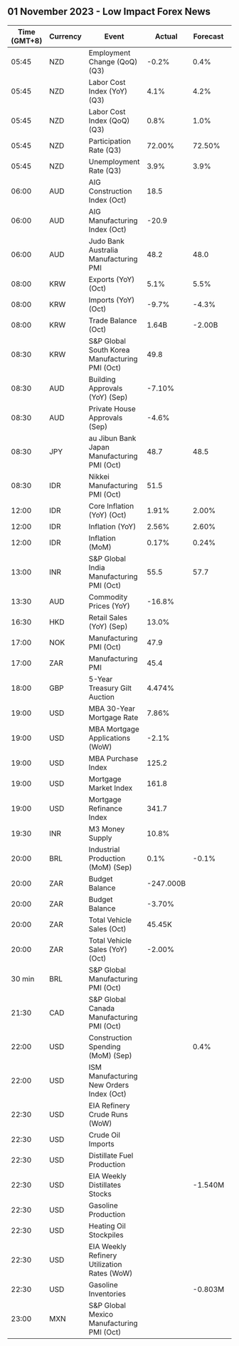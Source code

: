 ## 01 November 2023 - Low Impact Forex News

| Time (GMT+8) | Currency | Event | Actual | Forecast | Previous |
|------|----------|-------|--------|----------|----------|
| 05:45 | NZD | Employment Change (QoQ) (Q3) | -0.2% | 0.4% | 1.0% |
| 05:45 | NZD | Labor Cost Index (YoY) (Q3) | 4.1% | 4.2% | 4.3% |
| 05:45 | NZD | Labor Cost Index (QoQ) (Q3) | 0.8% | 1.0% | 1.1% |
| 05:45 | NZD | Participation Rate (Q3) | 72.00% | 72.50% | 72.50% |
| 05:45 | NZD | Unemployment Rate (Q3) | 3.9% | 3.9% | 3.6% |
| 06:00 | AUD | AIG Construction Index (Oct) | 18.5 |  | 7.1 |
| 06:00 | AUD | AIG Manufacturing Index (Oct) | -20.9 |  | -12.8 |
| 06:00 | AUD | Judo Bank Australia Manufacturing PMI | 48.2 | 48.0 | 48.7 |
| 08:00 | KRW | Exports (YoY) (Oct) | 5.1% | 5.5% | -4.4% |
| 08:00 | KRW | Imports (YoY) (Oct) | -9.7% | -4.3% | -16.5% |
| 08:00 | KRW | Trade Balance (Oct) | 1.64B | -2.00B | 3.70B |
| 08:30 | KRW | S&P Global South Korea Manufacturing PMI (Oct) | 49.8 |  | 49.9 |
| 08:30 | AUD | Building Approvals (YoY) (Sep) | -7.10% |  | -5.90% |
| 08:30 | AUD | Private House Approvals (Sep) | -4.6% |  | 5.8% |
| 08:30 | JPY | au Jibun Bank Japan Manufacturing PMI (Oct) | 48.7 | 48.5 | 48.5 |
| 08:30 | IDR | Nikkei Manufacturing PMI (Oct) | 51.5 |  | 52.3 |
| 12:00 | IDR | Core Inflation (YoY) (Oct) | 1.91% | 2.00% | 2.00% |
| 12:00 | IDR | Inflation (YoY) | 2.56% | 2.60% | 2.28% |
| 12:00 | IDR | Inflation (MoM) | 0.17% | 0.24% | 0.19% |
| 13:00 | INR | S&P Global India Manufacturing PMI (Oct) | 55.5 | 57.7 | 57.5 |
| 13:30 | AUD | Commodity Prices (YoY) | -16.8% |  | -21.3% |
| 16:30 | HKD | Retail Sales (YoY) (Sep) | 13.0% |  | 13.7% |
| 17:00 | NOK | Manufacturing PMI (Oct) | 47.9 |  | 51.8 |
| 17:00 | ZAR | Manufacturing PMI | 45.4 |  | 46.2 |
| 18:00 | GBP | 5-Year Treasury Gilt Auction | 4.474% |  | 4.803% |
| 19:00 | USD | MBA 30-Year Mortgage Rate | 7.86% |  | 7.90% |
| 19:00 | USD | MBA Mortgage Applications (WoW) | -2.1% |  | -1.0% |
| 19:00 | USD | MBA Purchase Index | 125.2 |  | 127.0 |
| 19:00 | USD | Mortgage Market Index | 161.8 |  | 165.2 |
| 19:00 | USD | Mortgage Refinance Index | 341.7 |  | 354.0 |
| 19:30 | INR | M3 Money Supply | 10.8% |  | 11.0% |
| 20:00 | BRL | Industrial Production (MoM) (Sep) | 0.1% | -0.1% | 0.4% |
| 20:00 | ZAR | Budget Balance | -247.000B |  | -323.100B |
| 20:00 | ZAR | Budget Balance | -3.70% |  | -4.90% |
| 20:00 | ZAR | Total Vehicle Sales (Oct) | 45.45K |  | 46.02K |
| 20:00 | ZAR | Total Vehicle Sales (YoY) (Oct) | -2.00% |  | -4.10% |
| 30 min | BRL | S&P Global Manufacturing PMI (Oct) |  |  | 49.0 |
| 21:30 | CAD | S&P Global Canada Manufacturing PMI (Oct) |  |  | 47.5 |
| 22:00 | USD | Construction Spending (MoM) (Sep) |  | 0.4% | 0.5% |
| 22:00 | USD | ISM Manufacturing New Orders Index (Oct) |  |  | 49.2 |
| 22:30 | USD | EIA Refinery Crude Runs (WoW) |  |  | -0.207M |
| 22:30 | USD | Crude Oil Imports |  |  | 0.539M |
| 22:30 | USD | Distillate Fuel Production |  |  | 0.039M |
| 22:30 | USD | EIA Weekly Distillates Stocks |  | -1.540M | -1.686M |
| 22:30 | USD | Gasoline Production |  |  | 0.063M |
| 22:30 | USD | Heating Oil Stockpiles |  |  | -0.037M |
| 22:30 | USD | EIA Weekly Refinery Utilization Rates (WoW) |  |  | -0.5% |
| 22:30 | USD | Gasoline Inventories |  | -0.803M | 0.156M |
| 23:00 | MXN | S&P Global Mexico Manufacturing PMI (Oct) |  |  | 49.80 |
